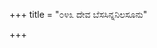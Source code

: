 +++
title = "೦೪೩ ದೇವ ಬೆಸಸಿನ್ನನಿಲಸೂನು"

+++
<div class="audioEmbed"  src="https://archive.org/download/kumAra-vyAsa-bhArata_kaGaPa_with_metadata/10_gadA__07__043_dEva_besasinnanilasUnu.mp3" caption="ಗ-ಪ"></div>